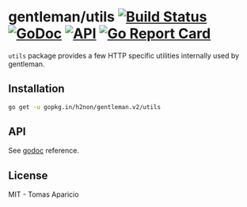 # gentleman/utils [![Build Status](https://travis-ci.org/h2non/gentleman.png)](https://travis-ci.org/h2non/gentleman) [![GoDoc](https://godoc.org/github.com/h2non/gentleman/utils?status.svg)](https://godoc.org/github.com/h2non/gentleman/utils) [![API](https://img.shields.io/badge/status-stable-green.svg?style=flat)](https://godoc.org/github.com/h2non/gentleman/utils) [![Go Report Card](https://goreportcard.com/badge/github.com/h2non/gentleman/utils)](https://goreportcard.com/report/github.com/h2non/gentleman/utils)

`utils` package provides a few HTTP specific utilities internally used by gentleman.

## Installation

```bash
go get -u gopkg.in/h2non/gentleman.v2/utils
```

## API

See [godoc](https://godoc.org/github.com/h2non/gentleman/utils) reference.

## License

MIT - Tomas Aparicio
